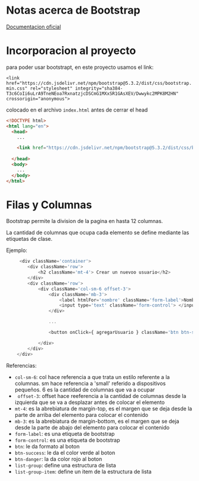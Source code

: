 # Notas acerca de Bootstrap

[Documentacion oficial](https://getbootstrap.com/)

# Incorporacion al proyecto
para poder usar bootstrapt, en este proyecto usamos el link:

 `<link href="https://cdn.jsdelivr.net/npm/bootstrap@5.3.2/dist/css/bootstrap.min.css" rel="stylesheet" integrity="sha384-T3c6CoIi6uLrA9TneNEoa7RxnatzjcDSCmG1MXxSR1GAsXEV/Dwwykc2MPK8M2HN" crossorigin="anonymous">`

colocado en el archivo `index.html` antes de cerrar el head

```HTML
<!DOCTYPE html>
<html lang="en">
  <head>
    ...

    <link href="https://cdn.jsdelivr.net/npm/bootstrap@5.3.2/dist/css/bootstrap.min.css" rel="stylesheet" integrity="sha384-T3c6CoIi6uLrA9TneNEoa7RxnatzjcDSCmG1MXxSR1GAsXEV/Dwwykc2MPK8M2HN" crossorigin="anonymous">
    
  </head>
  <body>
    ...
  </body>
</html>
```

# Filas y Columnas
Bootstrap permite la division de la pagina en hasta 12 columnas.

La cantidad de columnas que ocupa cada elemento se define mediante las etiquetas de clase.

Ejemplo:
```javascript
     <div className='container'>
        <div className='row'>
            <h2 className='mt-4'> Crear un nuevoo usuario</h2>
        </div>
        <div className='row'>
            <div className='col-sm-6 offset-3'>
                <div className='mb-3'>
                    <label htmlFor='nombre' className='form-label'>Nombre</label>
                    <input type='text' className='form-control'> </input>
                </div>

                ...

                <button onClick={ agregarUsuario } className='btn btn-success'>Guardar usuario</button>

            </div>
        </div>
    </div>
```
Referencias:
- `col-sm-6`: col hace referencia a que trata un estilo referente a la columnas. sm hace referencia a 'small' referido a dispositivos pequeños. 6 es la cantidad de columnas que va a ocupar
- ` offset-3`: offset hace reeferencia a la cantidad de columnas desde la izquierda que se va a desplazar antes de colocar el elemento
- `mt-4`: es la abrebiatura de margin-top, es el margen que se deja desde la parte de arriba del elemento para colocar el contenido
- `mb-3`: es la abrebiatura de margin-bottom, es el margen que se deja desde la parte de abajo del elemento para colocar el contenido
- `form-label`: es una etiqueta de bootstrap
- `form-control`: es una etiqueta de bootstrap
- `btn`:  le da formato al boton
- `btn-success`: le da el color verde al boton
- `btn-danger`: la da color rojo al boton
- `list-group`: define una estructura de lista
- `list-group-item`: define un item de la estructura de lista

